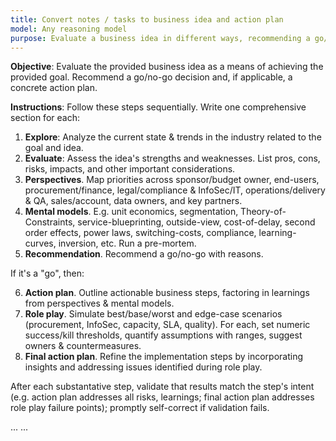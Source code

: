 ```yaml
---
title: Convert notes / tasks to business idea and action plan
model: Any reasoning model
purpose: Evaluate a business idea in different ways, recommending a go/no-go decision and action plan.
---
```


**Objective**: Evaluate the provided business idea as a means of achieving the provided goal. Recommend a go/no-go decision and, if applicable, a concrete action plan.

**Instructions**: Follow these steps sequentially. Write one comprehensive section for each:

1. **Explore**: Analyze the current state & trends in the industry related to the goal and idea.
2. **Evaluate**: Assess the idea's strengths and weaknesses. List pros, cons, risks, impacts, and other important considerations.
3. **Perspectives**. Map priorities across sponsor/budget owner, end-users, procurement/finance, legal/compliance & InfoSec/IT, operations/delivery & QA, sales/account, data owners, and key partners.
4. **Mental models**. E.g. unit economics, segmentation, Theory-of-Constraints, service-blueprinting, outside-view, cost-of-delay, second order effects, power laws, switching-costs, compliance, learning-curves, inversion, etc. Run a pre-mortem.
5. **Recommendation**. Recommend a go/no-go with reasons.

If it's a "go", then:

6. **Action plan**. Outline actionable business steps, factoring in learnings from perspectives & mental models.
7. **Role play**. Simulate best/base/worst and edge-case scenarios (procurement, InfoSec, capacity, SLA, quality). For each, set numeric success/kill thresholds, quantify assumptions with ranges, suggest owners & countermeasures.
8. **Final action plan**. Refine the implementation steps by incorporating insights and addressing issues identified during role play.

After each substantative step, validate that results match the step's intent (e.g. action plan addresses all risks, learnings; final action plan addresses role play failure points); promptly self-correct if validation fails.

<GOAL>...</GOAL>
<IDEA>...</IDEA>
